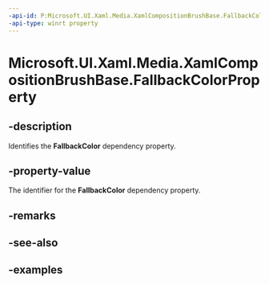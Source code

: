 ```yaml
---
-api-id: P:Microsoft.UI.Xaml.Media.XamlCompositionBrushBase.FallbackColorProperty
-api-type: winrt property
---
```


<!-- Property syntax.
public DependencyProperty FallbackColorProperty { get; }
-->

# Microsoft.UI.Xaml.Media.XamlCompositionBrushBase.FallbackColorProperty

## -description
Identifies the **FallbackColor** dependency property.

## -property-value
The identifier for the **FallbackColor** dependency property.

## -remarks

## -see-also

## -examples

